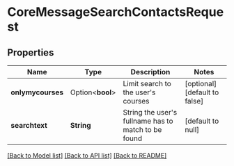 # CoreMessageSearchContactsRequest

## Properties

Name | Type | Description | Notes
------------ | ------------- | ------------- | -------------
**onlymycourses** | Option<**bool**> | Limit search to the user's courses | [optional][default to false]
**searchtext** | **String** | String the user's fullname has to match to be found | [default to null]

[[Back to Model list]](../README.md#documentation-for-models) [[Back to API list]](../README.md#documentation-for-api-endpoints) [[Back to README]](../README.md)



